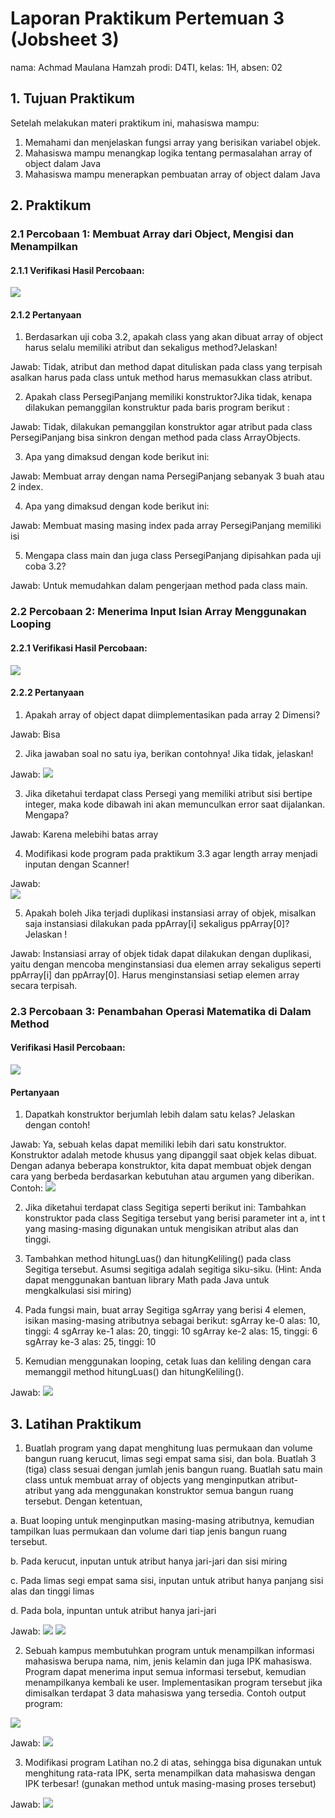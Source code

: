 # Laporan Praktikum Pertemuan 3 (Jobsheet 3)
nama: Achmad Maulana Hamzah
prodi: D4TI, kelas: 1H, absen: 02
## 1. Tujuan Praktikum
Setelah melakukan materi praktikum ini, mahasiswa mampu:
1. Memahami dan menjelaskan fungsi array yang berisikan variabel objek.
2. Mahasiswa mampu menangkap logika tentang permasalahan array of object dalam Java
3. Mahasiswa mampu menerapkan pembuatan array of object dalam Java

## 2. Praktikum

### 2.1 Percobaan 1: Membuat Array dari Object, Mengisi dan Menampilkan

#### 2.1.1 Verifikasi Hasil Percobaan:
<img src="Percobaan101.png">

#### 2.1.2 Pertanyaan
1. Berdasarkan uji coba 3.2, apakah class yang akan dibuat array of object harus selalu memiliki
atribut dan sekaligus method?Jelaskan!

Jawab: Tidak, atribut dan method dapat dituliskan pada class yang terpisah asalkan harus pada class untuk method harus memasukkan class atribut.

2. Apakah class PersegiPanjang memiliki konstruktor?Jika tidak, kenapa dilakukan pemanggilan
konstruktur pada baris program berikut :

Jawab: Tidak, dilakukan pemanggilan konstruktor agar atribut pada class PersegiPanjang bisa sinkron dengan method pada class ArrayObjects.

3. Apa yang dimaksud dengan kode berikut ini:

Jawab: Membuat array dengan nama PersegiPanjang sebanyak 3 buah atau 2 index.

4. Apa yang dimaksud dengan kode berikut ini:

Jawab: Membuat masing masing index pada array PersegiPanjang memiliki isi

5. Mengapa class main dan juga class PersegiPanjang dipisahkan pada uji coba 3.2?

Jawab: Untuk memudahkan dalam pengerjaan method pada class main.

### 2.2 Percobaan 2: Menerima Input Isian Array Menggunakan Looping

#### 2.2.1 Verifikasi Hasil Percobaan:
<img src="Percobaan201.png">

#### 2.2.2 Pertanyaan
1. Apakah array of object dapat diimplementasikan pada array 2 Dimensi?

Jawab: Bisa

2. Jika jawaban soal no satu iya, berikan contohnya! Jika tidak, jelaskan!

Jawab: 
<img src="Percobaan202.png">

3. Jika diketahui terdapat class Persegi yang memiliki atribut sisi bertipe integer, maka kode
dibawah ini akan memunculkan error saat dijalankan. Mengapa?

Jawab: Karena melebihi batas array

4. Modifikasi kode program pada praktikum 3.3 agar length array menjadi inputan dengan Scanner!

Jawab:  
<img src="Percobaan203.png">

5. Apakah boleh Jika terjadi duplikasi instansiasi array of objek, misalkan saja instansiasi dilakukan
pada ppArray[i] sekaligus ppArray[0]?Jelaskan !

Jawab: Instansiasi array of objek tidak dapat dilakukan dengan duplikasi, yaitu dengan mencoba menginstansiasi dua elemen array sekaligus seperti ppArray[i] dan ppArray[0]. Harus menginstansiasi setiap elemen array secara terpisah.

### 2.3 Percobaan 3: Penambahan Operasi Matematika di Dalam Method

#### Verifikasi Hasil Percobaan:
<img src="Percobaan301.png">

#### Pertanyaan
1. Dapatkah konstruktor berjumlah lebih dalam satu kelas? Jelaskan dengan contoh!

Jawab: Ya, sebuah kelas dapat memiliki lebih dari satu konstruktor. Konstruktor adalah metode khusus yang dipanggil saat objek kelas dibuat. Dengan adanya beberapa konstruktor, kita dapat membuat objek dengan cara yang berbeda berdasarkan kebutuhan atau argumen yang diberikan.
Contoh:
<img src = "Percobaan302.png">


2. Jika diketahui terdapat class Segitiga seperti berikut ini:
Tambahkan konstruktor pada class Segitiga tersebut yang berisi parameter int a, int t
yang masing-masing digunakan untuk mengisikan atribut alas dan tinggi.

3. Tambahkan method hitungLuas() dan hitungKeliling() pada class Segitiga
tersebut. Asumsi segitiga adalah segitiga siku-siku. (Hint: Anda dapat menggunakan bantuan
library Math pada Java untuk mengkalkulasi sisi miring)

4. Pada fungsi main, buat array Segitiga sgArray yang berisi 4 elemen, isikan masing-masing
atributnya sebagai berikut:
sgArray ke-0 alas: 10, tinggi: 4
sgArray ke-1 alas: 20, tinggi: 10
sgArray ke-2 alas: 15, tinggi: 6
sgArray ke-3 alas: 25, tinggi: 10

5. Kemudian menggunakan looping, cetak luas dan keliling dengan cara memanggil method
hitungLuas() dan hitungKeliling().

Jawab:
<img src = "Percobaan303.png">

## 3. Latihan Praktikum
1. Buatlah program yang dapat menghitung luas permukaan dan volume bangun ruang kerucut,
limas segi empat sama sisi, dan bola. Buatlah 3 (tiga) class sesuai dengan jumlah jenis bangun
ruang. Buatlah satu main class untuk membuat array of objects yang menginputkan atribut-
atribut yang ada menggunakan konstruktor semua bangun ruang tersebut. Dengan ketentuan,

a. Buat looping untuk menginputkan masing-masing atributnya, kemudian tampilkan
luas permukaan dan volume dari tiap jenis bangun ruang tersebut.

b. Pada kerucut, inputan untuk atribut hanya jari-jari dan sisi miring

c. Pada limas segi empat sama sisi, inputan untuk atribut hanya panjang sisi alas dan
tinggi limas

d. Pada bola, inpuntan untuk atribut hanya jari-jari

Jawab:
<img src = "Latihan101.png">
<img src = "Latihan102.png">

2. Sebuah kampus membutuhkan program untuk menampilkan informasi mahasiswa berupa nama,
nim, jenis kelamin dan juga IPK mahasiswa. Program dapat menerima input semua informasi
tersebut, kemudian menampilkanya kembali ke user. Implementasikan program tersebut jika
dimisalkan terdapat 3 data mahasiswa yang tersedia. Contoh output program:
<img src = "Latihan201.png">

Jawab:
<img src = "Latihan202.png">

3. Modifikasi program Latihan no.2 di atas, sehingga bisa digunakan untuk menghitung rata-rata IPK,
serta menampilkan data mahasiswa dengan IPK terbesar! (gunakan method untuk masing-masing
proses tersebut)

Jawab:
<img src = "Latihan301.png">


